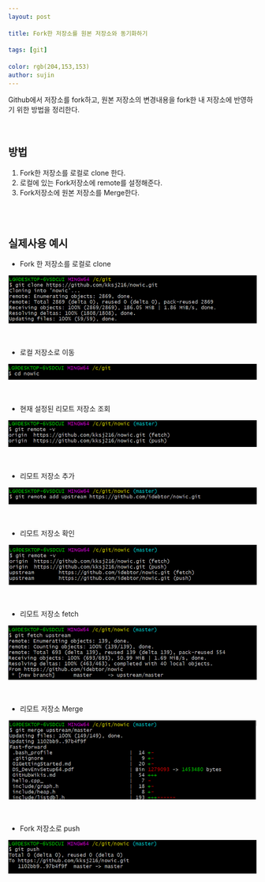 ```yaml
---
layout: post

title: Fork한 저장소를 원본 저장소와 동기화하기

tags: [git]

color: rgb(204,153,153)
author: sujin
---
```




Github에서 저장소를 fork하고, 원본 저장소의 변경내용을 fork한 내 저장소에 반영하기 위한 방법을 정리한다. 

<br>

## 방법

1. Fork한 저장소를 로컬로 clone 한다. 
2. 로컬에 있는 Fork저장소에 remote를 설정해준다. 
3. Fork저장소에 원본 저장소를 Merge한다. 

<br>

<br>

## 실제사용 예시

- Fork 한 저장소를 로컬로 clone

![gitclone](/assets/img/gitimage/clone.PNG)

<br>

- 로컬 저장소로 이동

![cd](/assets/img/gitimage/cd.PNG)

<br>

- 현재 설정된 리모트 저장소 조회

![remote](/assets/img/gitimage/gitremote-v.PNG)

<br>

- 리모트 저장소 추가

![remoteadd](/assets/img/gitimage/gitremoteadd.PNG)

<br>

- 리모트 저장소 확인 

![remote2](/assets/img/gitimage/gitremote-v2.PNG)

<br>

- 리모트 저장소 fetch

![fetch](/assets/img/gitimage/gitfetch.PNG)

<br>

- 리모트 저장소 Merge

![merge](/assets/img/gitimage/gitmerge.PNG)

<br>

- Fork 저장소로 push

![push](/assets/img/gitimage/gitpush.PNG)

<br>